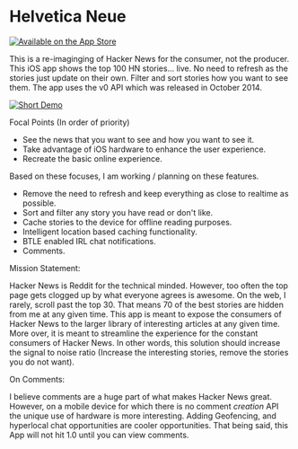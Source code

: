 Helvetica Neue
==========
[![Available on the App Store](https://devimages.apple.com.edgekey.net/app-store/marketing/guidelines/images/badge-download-on-the-app-store.svg)](https://itunes.apple.com/us/app/helvetica-neue-native-open/id931789125?mt=8)

This is a re-imaginging of Hacker News for the consumer, not the producer. This iOS app shows the top 100 HN stories... live.
No need to refresh as the stories just update on their own. Filter and sort stories how you want to see them. The app uses the v0 API which was released in October 2014.

[![Short Demo](http://img.youtube.com/vi/Ik40mgPL8FQ/0.jpg)](http://youtu.be/Ik40mgPL8FQ)

Focal Points (In order of priority)
- See the news that you want to see and how you want to see it.
- Take advantage of iOS hardware to enhance the user experience.
- Recreate the basic online experience.

Based on these focuses, I am working / planning on these features.

- Remove the need to refresh and keep everything as close to realtime as possible.
- Sort and filter any story you have read or don't like.
- Cache stories to the device for offline reading purposes.
- Intelligent location based caching functionality.
- BTLE enabled IRL chat notifications.
- Comments.

Mission Statement:

Hacker News is Reddit for the technical minded. However, too often the top page gets clogged up by what everyone agrees is awesome. On the web, I rarely, scroll past the top 30.
That means 70 of the best stories are hidden from me at any given time.
This app is meant to expose the consumers of Hacker News to the larger library of interesting articles at any given time.
More over, it is meant to streamline the experience for the constant consumers of Hacker News.
In other words, this solution should increase the signal to noise ratio (Increase the interesting stories, remove the stories you do not want).

On Comments:

I believe comments are a huge part of what makes Hacker News great.
However, on a mobile device for which there is no comment *creation* API the unique use of hardware is more interesting.
Adding Geofencing, and hyperlocal chat opportunities are cooler opportunities.
That being said, this App will not hit 1.0 until you can view comments.
